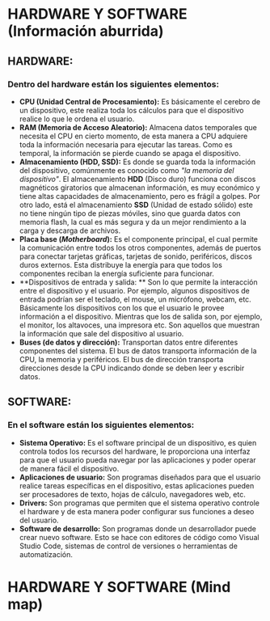 # HARDWARE Y SOFTWARE (Información aburrida)
## HARDWARE:
### Dentro del hardware están los siguientes elementos:
- **CPU (Unidad Central de Procesamiento):** Es básicamente el cerebro de un dispositivo, este realiza toda los cálculos para que el dispositivo realice lo que le ordena el usuario.
- **RAM (Memoria de Acceso Aleatorio):** Almacena datos temporales que necesita el CPU en cierto momento, de esta manera a CPU adquiere toda la información necesaria para ejecutar las tareas. Como es temporal, la información se pierde cuando se apaga el dispositivo.
- **Almacenamiento (HDD, SSD):** Es donde se guarda toda la información del dispositivo, comúnmente es conocido como *"la memoria del dispositivo"*. El almacenamiento **HDD** (Disco duro) funciona con discos magnéticos giratorios que almacenan información, es muy económico y tiene altas capacidades de almacenamiento, pero es frágil a golpes. Por otro lado, está el almacenamiento **SSD** (Unidad de estado sólido) este no tiene ningún tipo de piezas móviles, sino que guarda datos con memoria flash, la cual es más segura y da un mejor rendimiento a la carga y descarga de archivos.
- **Placa base (*Motherboard*):** Es el componente principal, el cual permite la comunicación entre todos los otros componentes, además de puertos para conectar tarjetas gráficas, tarjetas de sonido, periféricos, discos duros externos. Esta distribuye la energía para que todos los componentes reciban la energía suficiente para funcionar. 
- **Dispositivos de entrada y salida: ** Son lo que permite la interacción entre el dispositivo y el usuario. Por ejemplo, algunos dispositivos de entrada podrían ser el teclado, el mouse, un micrófono, webcam, etc. Básicamente los dispositivos con los que el usuario le provee información a el dispositivo. Mientras que los de salida son, por ejemplo, el monitor, los altavoces, una impresora etc. Son aquellos que muestran la información que sale del dispositivo al usuario.
- **Buses (de datos y dirección):** Transportan datos entre diferentes componentes del sistema. El bus de datos transporta información de la CPU, la memoria y periféricos. El bus de dirección transporta direcciones desde la CPU indicando donde se deben leer y escribir datos. 

## SOFTWARE: 
### En el software están los siguientes elementos:
- **Sistema Operativo:** Es el software principal de un dispositivo, es quien controla todos los recursos del hardware, le proporciona una interfaz para que el usuario pueda navegar por las aplicaciones y poder operar de manera fácil el dispositivo.
- **Aplicaciones de usuario:** Son programas diseñados para que el usuario realice tareas específicas en el dispositivo, estas aplicaciones pueden ser procesadores de texto, hojas de cálculo, navegadores web, etc.
- **Drivers:** Son programas que permiten que el sistema operativo controle el hardware y de esta manera poder configurar sus funciones a deseo del usuario. 
- **Software de desarrollo:** Son programas donde un desarrollador puede crear nuevo software. Esto se hace con editores de código como Visual Studio Code, sistemas de control de versiones o herramientas de automatización.



# HARDWARE Y SOFTWARE (Mind map)
